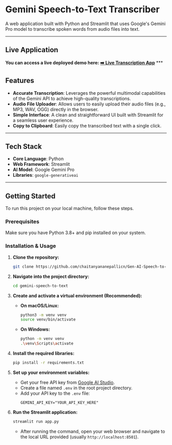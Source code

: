 # Gemini Speech-to-Text Transcriber

A web application built with Python and Streamlit that uses Google's Gemini Pro model to transcribe spoken words from audio files into text.



***

## Live Application

**You can access a live deployed demo here:**
[**➡️ Live Transcription App**](https://gen-ai-story-writing-2.onrender.com) ***

## Features

* **Accurate Transcription**: Leverages the powerful multimodal capabilities of the Gemini API to achieve high-quality transcriptions.
* **Audio File Uploader**: Allows users to easily upload their audio files (e.g., MP3, WAV, OGG) directly in the browser.
* **Simple Interface**: A clean and straightforward UI built with Streamlit for a seamless user experience.
* **Copy to Clipboard**: Easily copy the transcribed text with a single click.

***

## Tech Stack

* **Core Language**: Python
* **Web Framework**: Streamlit
* **AI Model**: Google Gemini Pro
* **Libraries**: `google-generativeai`

***

## Getting Started

To run this project on your local machine, follow these steps.

### Prerequisites

Make sure you have Python 3.8+ and pip installed on your system.

### Installation & Usage

1.  **Clone the repository:**
    ```bash
    git clone https://github.com/chaitanyananepallicn/Gen-AI-Speech-to-text.git
    ```

2.  **Navigate into the project directory:**
    ```bash
    cd gemini-speech-to-text
    ```

3.  **Create and activate a virtual environment (Recommended):**
    * **On macOS/Linux:**
        ```bash
        python3 -m venv venv
        source venv/bin/activate
        ```
    * **On Windows:**
        ```bash
        python -m venv venv
        .\venv\Scripts\activate
        ```

4.  **Install the required libraries:**
    ```bash
    pip install -r requirements.txt
    ```

5.  **Set up your environment variables:**
    * Get your free API key from [Google AI Studio](https://aistudio.google.com/app/apikey).
    * Create a file named `.env` in the root project directory.
    * Add your API key to the `.env` file:
        ```
        GEMINI_API_KEY="YOUR_API_KEY_HERE"
        ```

6.  **Run the Streamlit application:**
    ```bash
    streamlit run app.py
    ```
    * After running the command, open your web browser and navigate to the local URL provided (usually `http://localhost:8501`).
